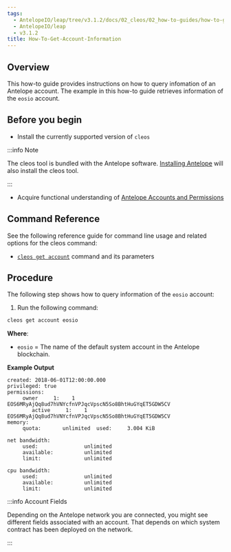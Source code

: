 ```yaml
---
tags:
  - AntelopeIO/leap/tree/v3.1.2/docs/02_cleos/02_how-to-guides/how-to-get-account-information.md
  - AntelopeIO/leap
  - v3.1.2
title: How-To-Get-Account-Information
---
```

## Overview

This how-to guide provides instructions on how to query infomation of an Antelope account. The example in this how-to guide retrieves information of the `eosio` account.

## Before you begin

* Install the currently supported version of `cleos`


:::info Note

The cleos tool is bundled with the Antelope software. [Installing Antelope](../../00_install/index.md) will also install the cleos tool.

:::


* Acquire functional understanding of [Antelope Accounts and Permissions](/docs/latest/protocol/accounts_and_permissions)

## Command Reference

See the following reference guide for command line usage and related options for the cleos command:

* [`cleos get account`](../03_command-reference/get/account.md) command and its parameters

## Procedure

The following step shows how to query information of the `eosio` account:

1. Run the following command:

```sh
cleos get account eosio
```
**Where**:

* `eosio` = The name of the default system account in the Antelope blockchain.

**Example Output**

```console
created: 2018-06-01T12:00:00.000
privileged: true
permissions:
     owner     1:    1 EOS6MRyAjQq8ud7hVNYcfnVPJqcVpscN5So8BhtHuGYqET5GDW5CV
        active     1:    1 EOS6MRyAjQq8ud7hVNYcfnVPJqcVpscN5So8BhtHuGYqET5GDW5CV
memory:
     quota:       unlimited  used:     3.004 KiB

net bandwidth:
     used:               unlimited
     available:          unlimited
     limit:              unlimited

cpu bandwidth:
     used:               unlimited
     available:          unlimited
     limit:              unlimited
```


:::info Account Fields

Depending on the Antelope network you are connected, you might see different fields associated with an account. That depends on which system contract has been deployed on the network.

:::

